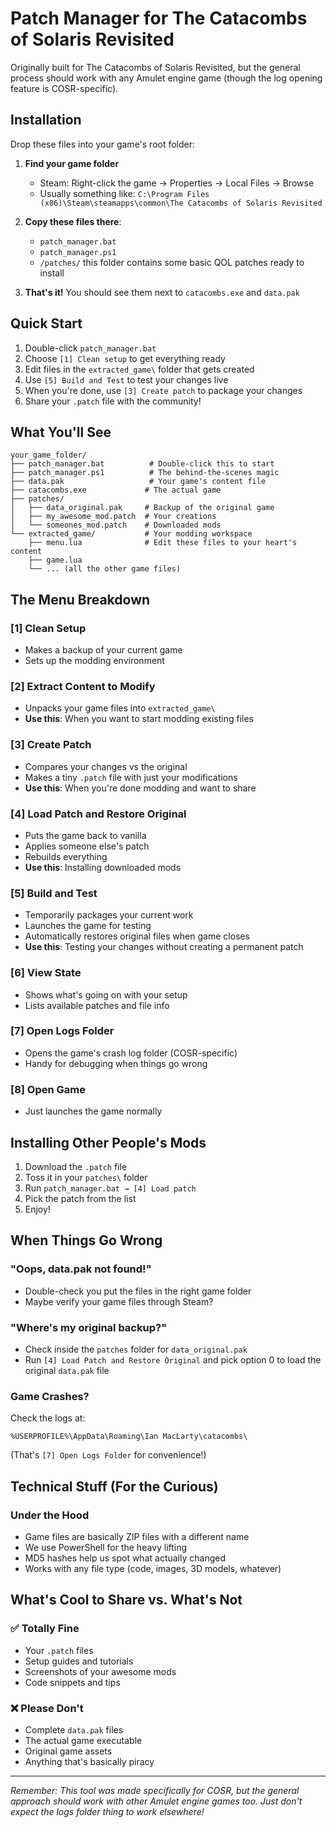 # Patch Manager for The Catacombs of Solaris Revisited

Originally built for The Catacombs of Solaris Revisited, but the general process should work with any Amulet engine game (though the log opening feature is COSR-specific).

## Installation

Drop these files into your game's root folder:

1. **Find your game folder**
   - Steam: Right-click the game → Properties → Local Files → Browse
   - Usually something like: `C:\Program Files (x86)\Steam\steamapps\common\The Catacombs of Solaris Revisited`

2. **Copy these files there**:
   - `patch_manager.bat`
   - `patch_manager.ps1`
   - `/patches/` this folder contains some basic QOL patches ready to install
   
3. **That's it!** You should see them next to `catacombs.exe` and `data.pak`

## Quick Start

1. Double-click `patch_manager.bat`
2. Choose `[1] Clean setup` to get everything ready
3. Edit files in the `extracted_game\` folder that gets created
5. Use `[5] Build and Test` to test your changes live
4. When you're done, use `[3] Create patch` to package your changes
5. Share your `.patch` file with the community!

## What You'll See

```
your_game_folder/
├── patch_manager.bat          # Double-click this to start
├── patch_manager.ps1          # The behind-the-scenes magic
├── data.pak                   # Your game's content file
├── catacombs.exe             # The actual game
├── patches/
│   ├── data_original.pak     # Backup of the original game
│   ├── my_awesome_mod.patch  # Your creations
│   └── someones_mod.patch    # Downloaded mods
└── extracted_game/           # Your modding workspace
    ├── menu.lua              # Edit these files to your heart's content
    ├── game.lua
    └── ... (all the other game files)
```

## The Menu Breakdown

### [1] Clean Setup
- Makes a backup of your current game
- Sets up the modding environment

### [2] Extract Content to Modify
- Unpacks your game files into `extracted_game\`
- **Use this**: When you want to start modding existing files

### [3] Create Patch
- Compares your changes vs the original
- Makes a tiny `.patch` file with just your modifications
- **Use this**: When you're done modding and want to share

### [4] Load Patch and Restore Original
- Puts the game back to vanilla
- Applies someone else's patch
- Rebuilds everything
- **Use this**: Installing downloaded mods

### [5] Build and Test
- Temporarily packages your current work
- Launches the game for testing
- Automatically restores original files when game closes
- **Use this**: Testing your changes without creating a permanent patch

### [6] View State
- Shows what's going on with your setup
- Lists available patches and file info

### [7] Open Logs Folder
- Opens the game's crash log folder (COSR-specific)
- Handy for debugging when things go wrong

### [8] Open Game
- Just launches the game normally

## Installing Other People's Mods

1. Download the `.patch` file
2. Toss it in your `patches\` folder  
3. Run `patch_manager.bat → [4] Load patch`
4. Pick the patch from the list
5. Enjoy!

## When Things Go Wrong

### "Oops, data.pak not found!"
- Double-check you put the files in the right game folder
- Maybe verify your game files through Steam?

### "Where's my original backup?"
- Check inside the `patches` folder for `data_original.pak`
- Run `[4] Load Patch and Restore Original` and pick option 0 to load the original `data.pak` file

### Game Crashes?
Check the logs at:
```
%USERPROFILE%\AppData\Roaming\Ian MacLarty\catacombs\
```
(That's `[7] Open Logs Folder` for convenience!)

## Technical Stuff (For the Curious)

### Under the Hood
- Game files are basically ZIP files with a different name
- We use PowerShell for the heavy lifting
- MD5 hashes help us spot what actually changed
- Works with any file type (code, images, 3D models, whatever)

## What's Cool to Share vs. What's Not

### ✅ Totally Fine
- Your `.patch` files
- Setup guides and tutorials  
- Screenshots of your awesome mods
- Code snippets and tips

### ❌ Please Don't
- Complete `data.pak` files
- The actual game executable
- Original game assets
- Anything that's basically piracy

---

*Remember: This tool was made specifically for COSR, but the general approach should work with other Amulet engine games too. Just don't expect the logs folder thing to work elsewhere!*